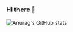 ### Hi there 👋

![Anurag's GitHub stats](https://github-readme-stats.vercel.app/api?username=victor-limaa&show_icons=true&theme=react)
